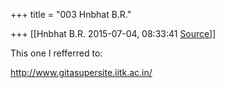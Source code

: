 +++
title = "003 Hnbhat B.R."

+++
[[Hnbhat B.R.	2015-07-04, 08:33:41 [Source](https://groups.google.com/g/samskrita/c/nesplrvA7Sc)]]



This one I refferred to:

  

<http://www.gitasupersite.iitk.ac.in/>  

  

